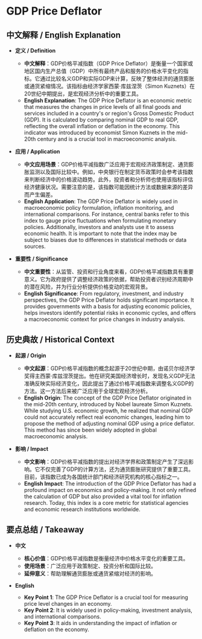 # GDP Price Deflator

## 中文解释 / English Explanation

* **定义 / Definition**  
  - **中文解释**：GDP价格平减指数（GDP Price Deflator）是衡量一个国家或地区国内生产总值（GDP）中所有最终产品和服务的价格水平变化的指标。它通过比较名义GDP和实际GDP来计算，反映了整体经济的通货膨胀或通货紧缩情况。该指标由经济学家西蒙·库兹涅茨（Simon Kuznets）在20世纪中期提出，是宏观经济分析中的重要工具。  
  - **English Explanation**: The GDP Price Deflator is an economic metric that measures the changes in price levels of all final goods and services included in a country's or region's Gross Domestic Product (GDP). It is calculated by comparing nominal GDP to real GDP, reflecting the overall inflation or deflation in the economy. This indicator was introduced by economist Simon Kuznets in the mid-20th century and is a crucial tool in macroeconomic analysis.

* **应用 / Application**  
  - **中文应用场景**：GDP价格平减指数广泛应用于宏观经济政策制定、通货膨胀监测以及国际比较中。例如，中央银行在制定货币政策时会参考该指数来判断经济中的价格波动趋势。此外，投资者和分析师也使用该指标评估经济健康状况。需要注意的是，该指数可能因统计方法或数据来源的差异而产生偏差。  
  - **English Application**: The GDP Price Deflator is widely used in macroeconomic policy formulation, inflation monitoring, and international comparisons. For instance, central banks refer to this index to gauge price fluctuations when formulating monetary policies. Additionally, investors and analysts use it to assess economic health. It is important to note that the index may be subject to biases due to differences in statistical methods or data sources.

* **重要性 / Significance**  
  - **中文重要性**：从监管、投资和行业角度来看，GDP价格平减指数具有重要意义。它为政府提供了调整经济政策的依据，帮助投资者识别经济周期中的潜在风险，并为行业分析提供价格变动的宏观背景。  
  - **English Significance**: From regulatory, investment, and industry perspectives, the GDP Price Deflator holds significant importance. It provides governments with a basis for adjusting economic policies, helps investors identify potential risks in economic cycles, and offers a macroeconomic context for price changes in industry analysis.

## 历史典故 / Historical Context

* **起源 / Origin**  
  - **中文起源**：GDP价格平减指数的概念起源于20世纪中期，由诺贝尔经济学奖得主西蒙·库兹涅茨提出。他在研究美国经济增长时，发现名义GDP无法准确反映实际经济变化，因此提出了通过价格平减指数来调整名义GDP的方法。这一方法后来被广泛应用于全球宏观经济分析。  
  - **English Origin**: The concept of the GDP Price Deflator originated in the mid-20th century, introduced by Nobel laureate Simon Kuznets. While studying U.S. economic growth, he realized that nominal GDP could not accurately reflect real economic changes, leading him to propose the method of adjusting nominal GDP using a price deflator. This method has since been widely adopted in global macroeconomic analysis.

* **影响 / Impact**  
  - **中文影响**：GDP价格平减指数的提出对经济学界和政策制定产生了深远影响。它不仅完善了GDP的计算方法，还为通货膨胀研究提供了重要工具。目前，该指数已成为各国统计部门和经济研究机构的核心指标之一。  
  - **English Impact**: The introduction of the GDP Price Deflator has had a profound impact on economics and policy-making. It not only refined the calculation of GDP but also provided a vital tool for inflation research. Today, this index is a core metric for statistical agencies and economic research institutions worldwide.

## 要点总结 / Takeaway

* **中文**  
  - **核心价值**：GDP价格平减指数是衡量经济中价格水平变化的重要工具。  
  - **使用场景**：广泛应用于政策制定、投资分析和国际比较。  
  - **延伸意义**：帮助理解通货膨胀或通货紧缩对经济的影响。

* **English**  
  - **Key Point 1**: The GDP Price Deflator is a crucial tool for measuring price level changes in an economy.  
  - **Key Point 2**: It is widely used in policy-making, investment analysis, and international comparisons.  
  - **Key Point 3**: It aids in understanding the impact of inflation or deflation on the economy.